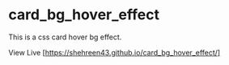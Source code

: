# card_bg_hover_effect

This is a css card hover bg effect.

View Live [https://shehreen43.github.io/card_bg_hover_effect/]
